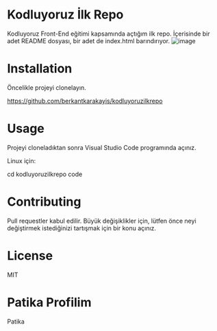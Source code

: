 # Kodluyoruz İlk Repo
Kodluyoruz Front-End eğitimi kapsamında açtığım ilk repo. İçerisinde bir adet README dosyası, bir adet de index.html barındırıyor.
![image](https://user-images.githubusercontent.com/102322084/189414144-60f556e0-5700-4eef-90f6-2d50211ea9d9.png)

# Installation
Öncelikle projeyi clonelayın.

https://github.com/berkantkarakayis/kodluyoruzilkrepo

# Usage
Projeyi cloneladıktan sonra Visual Studio Code programında açınız.

Linux için:

cd kodluyoruzilkrepo
code 

# Contributing
Pull requestler kabul edilir. Büyük değişiklikler için, lütfen önce neyi değiştirmek istediğinizi tartışmak için bir konu açınız.

# License
MIT

# Patika Profilim
Patika
